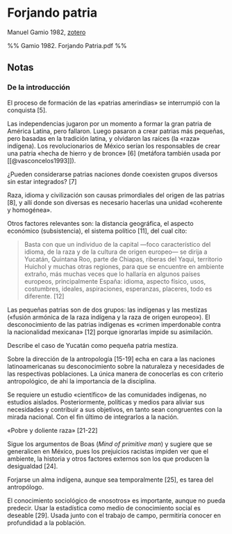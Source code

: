 # Forjando patria
Manuel Gamio 1982, [zotero](zotero://select/items/@gamio1982)

%% Gamio 1982. Forjando Patria.pdf %%

## Notas

### De la introducción

El proceso de formación de las «patrias amerindias» se interrumpió con la conquista [5].

Las independencias jugaron por un momento a formar la gran patria de América Latina, pero fallaron. Luego pasaron a crear patrias más pequeñas, pero basadas en la tradición latina, y olvidaron las raíces (la «raza» indígena). Los revolucionarios de México serían los responsables de crear una patria «hecha de hierro y de bronce» [6] (metáfora también usada por [[@vasconcelos1993]]).

¿Pueden considerarse patrias naciones donde coexisten grupos diversos sin estar integrados? [7]

Raza, idioma y civilización son causas primordiales del origen de las patrias [8], y allí donde son diversas es necesario hacerlas una unidad «coherente y homogénea».

Otros factores relevantes son: la distancia geográfica, el aspecto económico (subsistencia), el sistema político [11], del cual cito:

> Basta con que un individuo de la capital —foco característico del idioma, de la raza y de la cultura de origen europeo— se dirija a Yucatán, Quintana Roo, parte de Chiapas, riberas del Yaqui, territorio Huichol y muchas otras regiones, para que se encuentre en ambiente extraño, más muchas veces que lo hallaría en algunos países europeos, principalmente España: idioma, aspecto físico, usos, costumbres, ideales, aspiraciones, esperanzas, placeres, todo es diferente. [12]

Las pequeñas patrias son de dos grupos: las indígenas y las mestizas («fusión armónica de la raza indígena y la raza de origen europeo»). El desconocimiento de las patrias indígenas es «crimen imperdonable contra la nacionalidad mexicana» [12] porque ignorarlas impide su asimilación.

Describe el caso de Yucatán como pequeña patria mestiza.

Sobre la dirección de la antropología [15-19] echa en cara a las naciones latinoamericanas su desconocimiento sobre la naturaleza y necesidades de las respectivas poblaciones. La única manera de conocerlas es con criterio antropológico, de ahí la importancia de la disciplina.

Se requiere un estudio «científico» de las comunidades indígenas, no estudios aislados. Posteriormente, políticas y medios para aliviar sus necesidades y contribuir a sus objetivos, en tanto sean congruentes con la mirada nacional. Con el fin último de integrarlos a la nación.

«Pobre y doliente raza» [21-22]

Sigue los argumentos de Boas (*Mind of primitive man*) y sugiere que se generalicen en México, pues los prejuicios racistas impiden ver que el ambiente, la historia y otros factores externos son los que producen la desigualdad [24].

Forjarse un alma indígena, aunque sea temporalmente [25], es tarea del antropólogo.

El conocimiento sociológico de «nosotros» es importante, aunque no pueda predecir. Usar la estadística como medio de conocimiento social es deseable [29]. Usada junto con el trabajo de campo, permitiría conocer en profundidad a la población.
